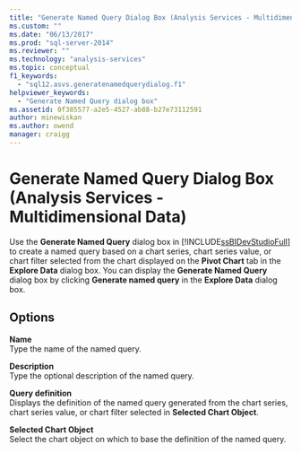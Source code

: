 ```yaml
---
title: "Generate Named Query Dialog Box (Analysis Services - Multidimensional Data) | Microsoft Docs"
ms.custom: ""
ms.date: "06/13/2017"
ms.prod: "sql-server-2014"
ms.reviewer: ""
ms.technology: "analysis-services"
ms.topic: conceptual
f1_keywords: 
  - "sql12.asvs.generatenamedquerydialog.f1"
helpviewer_keywords: 
  - "Generate Named Query dialog box"
ms.assetid: 0f385577-a2e5-4527-ab88-b27e73112591
author: minewiskan
ms.author: owend
manager: craigg
---
```

# Generate Named Query Dialog Box (Analysis Services - Multidimensional Data)
  Use the **Generate Named Query** dialog box in [!INCLUDE[ssBIDevStudioFull](../includes/ssbidevstudiofull-md.md)] to create a named query based on a chart series, chart series value, or chart filter selected from the chart displayed on the **Pivot Chart** tab in the **Explore Data** dialog box. You can display the **Generate Named Query** dialog box by clicking **Generate named query** in the **Explore Data** dialog box.  
  
## Options  
 **Name**  
 Type the name of the named query.  
  
 **Description**  
 Type the optional description of the named query.  
  
 **Query definition**  
 Displays the definition of the named query generated from the chart series, chart series value, or chart filter selected in **Selected Chart Object**.  
  
 **Selected Chart Object**  
 Select the chart object on which to base the definition of the named query.  
  
  
